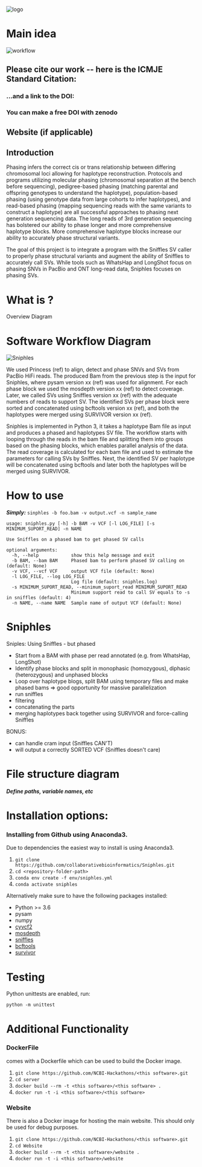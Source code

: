 ![logo](./plots/sniphles-logo.png)


# Main idea

![workflow](./plots/SV_Phasing.png)

## Please cite our work -- here is the ICMJE Standard Citation:

### ...and a link to the DOI:

### You can make a free DOI with zenodo <link>

## Website (if applicable)

## Introduction

Phasing infers the correct cis or trans relationship between differing chromosomal loci allowing for haplotype reconstruction. Protocols and programs utilizing molecular phasing (chromosomal separation at the bench before sequencing), pedigree-based phasing (matching parental and offspring genotypes to understand the haplotype), population-based phasing (using genotype data from large cohorts to infer haplotypes), and read-based phasing (mapping sequencing reads with the same variants to construct a haplotype) are all successful approaches to phasing next generation sequencing data. The long reads of 3rd generation sequencing has bolstered our ability to phase longer and more comprehensive haplotype blocks. More comprehensive haplotype blocks increase our ability to accurately phase structural variants.

The goal of this project is to integrate a program with the Sniffles SV caller to properly phase structural variants and augment the ability of Sniffles to accurately call SVs. While tools such as WhatsHap and LongShot focus on phasing SNVs in PacBio and ONT long-read data, Sniphles focuses on phasing SVs.  

# What is <this software>?

Overview Diagram

# Software Workflow Diagram

![Sniphles](plots/sn.png)



We used Princess (ref) to align, detect and phase SNVs and SVs from PacBio HiFi reads. The produced Bam from the previous step is the input for Sniphles, where pysam  version xx (ref) was used for alignment.   For each phase block we used the mosdepth version xx (ref) to detect coverage. Later, we called SVs using Sniffles version xx (ref) with the adequate numbers of reads to support SV. The identified SVs per phase block were sorted and concatenated using bcftools version xx (ref), and both the haplotypes were merged using SURVIVOR version xx (ref).

Sniphles is implemented in Python 3, it takes a haplotype Bam file as input and produces a phased and haplotypes SV file. The workflow starts with looping through the reads in the bam file and splitting them into groups based on the phasing blocks, which enables parallel analysis  of the data. The read coverage is calculated for each bam file and used to estimate the parameters for calling SVs by Sniffles.  Next, the identified SV per haplotype will be concatenated using bcftools and later both the haplotypes will be merged using SURVIVOR.

# How to use <this software>

**_Simply:_**
`sinphles -b foo.bam -v output.vcf -n sample_name`

```
usage: sniphles.py [-h] -b BAM -v VCF [-l LOG_FILE] [-s MINIMUM_SUPORT_READ] -n NAME

Use Sniffles on a phased bam to get phased SV calls

optional arguments:
  -h, --help            show this help message and exit
  -b BAM, --bam BAM     Phased bam to perform phased SV calling on (default: None)
  -v VCF, --vcf VCF     output VCF file (default: None)
  -l LOG_FILE, --log LOG_FILE
                        Log file (default: sniphles.log)
  -s MINIMUM_SUPORT_READ, --minimum_suport_read MINIMUM_SUPORT_READ
                        Minimum support read to call SV equals to -s in sniffles (default: 4)
  -n NAME, --name NAME  Sample name of output VCF (default: None)
```

# Sniphles

Sniples: Using Sniffles - but phased
- Start from a BAM with phase per read annotated (e.g. from WhatsHap, LongShot)
- Identify phase blocks and split in monophasic (homozygous), diphasic (heterozygous) and unphased blocks
- Loop over haplotype blogs, split BAM using temporary files and make phased bams => good opportunity for massive parallelization
- run sniffles
- filtering
- concatenating the parts
- merging haplotypes back together using SURVIVOR and force-calling Sniffles

BONUS:
- can handle cram input (Sniffles CAN'T)
- will output a correctly SORTED VCF (Sniffles doesn't care)


# File structure diagram
#### _Define paths, variable names, etc_

# Installation options:

### Installing <this software> from Github using Anaconda3.

Due to dependencies the easiest way to install is using Anaconda3.

1. `git clone https://github.com/collaborativebioinformatics/Sniphles.git`
2. `cd <repository-folder-path>`
3. `conda env create -f env/sniphles.yml`
4. `conda activate sniphles`

Alternatively make sure to have the following packages installed:

  - Python >= 3.6
  - pysam
  - numpy
  - [cyvcf2](https://github.com/brentp/cyvcf2)
  - [mosdepth](https://github.com/brentp/mosdepth)
  - [sniffles](https://github.com/fritzsedlazeck/Sniffles)
  - [bcftools](http://samtools.github.io/bcftools/bcftools.html)
  - [survivor](https://github.com/fritzsedlazeck/SURVIVOR)

# Testing

Python unittests are enabled, run:

```shell script
python -m unittest
```

# Additional Functionality

### DockerFile

<this software> comes with a Dockerfile which can be used to build the Docker image.

  1. `git clone https://github.com/NCBI-Hackathons/<this software>.git`
  2. `cd server`
  3. `docker build --rm -t <this software>/<this software> .`
  4. `docker run -t -i <this software>/<this software>`

### Website

There is also a Docker image for hosting the main website. This should only be used for debug purposes.

  1. `git clone https://github.com/NCBI-Hackathons/<this software>.git`
  2. `cd Website`
  3. `docker build --rm -t <this software>/website .`
  4. `docker run -t -i <this software>/website`
